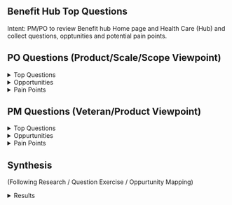 ## Benefit Hub Top Questions
Intent: PM/PO to review Benefit hub Home page and Health Care (Hub) and collect questions, opptunities and potential pain points. 

## PO Questions (Product/Scale/Scope Viewpoint)
<details><summary>Top Questions</summary>
- Home Page
   - What percentage of VA.gov users begin enter the site via HP vs. Side Door?
   - Whe
- Benefit Hubs
  - TBD
</details>



<details><summary>Opportunities</summary>
  

</details>


<details><summary>Pain Points</summary>

</details>



## PM Questions (Veteran/Product Viewpoint)
<details><summary>Top Questions</summary>

</details>

<details><summary>Oppurtunities</summary>
  

</details>


<details><summary>Pain Points</summary>

</details>

## Synthesis 
(Following Research / Question Exercise / Oppurtunity Mapping) 
<details><summary>Results</summary>

</details>
